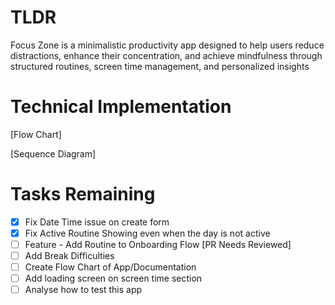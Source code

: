# TLDR
Focus Zone is a minimalistic productivity app designed to help users reduce distractions, enhance their concentration, and achieve mindfulness through structured routines, screen time management, and personalized insights

# Technical Implementation
[Flow Chart]

[Sequence Diagram]


# Tasks Remaining
- [x] Fix Date Time issue on create form
- [x] Fix Active Routine Showing even when the day is not active
- [ ] Feature - Add Routine to Onboarding Flow [PR Needs Reviewed]
- [ ] Add Break Difficulties
- [ ] Create Flow Chart of App/Documentation
- [ ] Add loading screen on screen time section
- [ ] Analyse how to test this app
